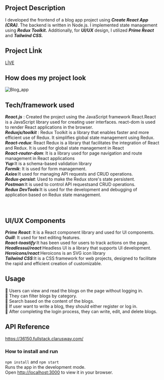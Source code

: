 ## Project Description
I developed the frontend of a blog app project using ***Create React App (CRA)***. The backend is written in Node.js.
I implemented state management using ***Redux Toolkit.***
Additionally, for ***UI/UX*** design, I utilized ***Prime React*** and ***Tailwind CSS.***

## Project Lİnk
[LİVE](https://blog-app-zlhshn.vercel.app/)

## How does my project look
![Blog_app](./blog.gif)

## Tech/framework used
***React.js*** : Created the project using the JavaScript framework React.React is a JavaScript library used for creating user interfaces. react-dom is used to render React applications in the browser. <br>
***Reduxjs/toolkit*** : Redux Toolkit is a library that enables faster and more efficient use of Redux. It simplifies global state management using Redux.  <br>
***React-redux***: React Redux is a library that facilitates the integration of React and Redux. It is used for global state management in React <br>
***React-router-dom***: It is a library used for page navigation and route management in React applications<br>
***Yup***:It is a schema-based validation library<br>
***Formik***: It is used for form management.<br>
***Axios***:It used for managing API requests and CRUD operations.<br>
***Redux-persist***: Used to make the Redux store's state persistent. <br>
***Postman***:It is used to control API requestsand CRUD operations. <br>
***Redux DevTools***:It is used for the development and debugging of application based on Redux state management. <br>
<br>
<br>
## UI/UX Components 
***Prime React***: It is a React component library and used for UI components.<br>
***Ouill***: It used for text editing features.<br>
***React-toastify***:It has been used for users to track actions on the page.<br>
***Headlessui/react***:Headless UI is a library that supports UI development.<br>
***Heroicons/react***:Heroicons is an SVG icon library<br>
***Tailwind CSS***:It is a CSS framework for web projects, designed to facilitate the rapid and efficient creation of customizable.<br>

## Usage

📝 Users can view and read the blogs on the page without logging in.<br>
📝 They can filter blogs by category. <br>
📝 Search based on the content of the blogs.<br>
📝 If user want to write a blog, they should either register or log in.<br>
📝 After completing the login process, they can write, edit, and delete blogs.<br>

## API Reference
https://36150.fullstack.clarusway.com/


### How to install and run
`npm install` and `npm start`<br>
Runs the app in the development mode.<br>
Open [http://localhost:3000](http://localhost:3000) to view it in your browser.





